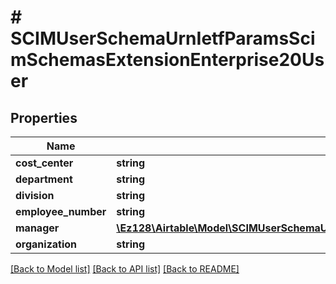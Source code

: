 # # SCIMUserSchemaUrnIetfParamsScimSchemasExtensionEnterprise20User

## Properties

Name | Type | Description | Notes
------------ | ------------- | ------------- | -------------
**cost_center** | **string** |  | [optional]
**department** | **string** |  | [optional]
**division** | **string** |  | [optional]
**employee_number** | **string** |  | [optional]
**manager** | [**\Ez128\Airtable\Model\SCIMUserSchemaUrnIetfParamsScimSchemasExtensionEnterprise20UserManager**](SCIMUserSchemaUrnIetfParamsScimSchemasExtensionEnterprise20UserManager.md) |  | [optional]
**organization** | **string** |  | [optional]

[[Back to Model list]](../../README.md#models) [[Back to API list]](../../README.md#endpoints) [[Back to README]](../../README.md)
